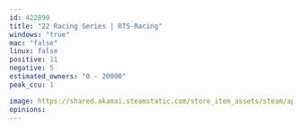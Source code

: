 ```yaml
---
id: 422890
title: "22 Racing Series | RTS-Racing"
windows: "true"
mac: "false"
linux: false
positive: 11
negative: 5
estimated_owners: "0 - 20000"
peak_ccu: 1

image: https://shared.akamai.steamstatic.com/store_item_assets/steam/apps/422890/header.jpg?t=1696303055
opinions:
---
```

